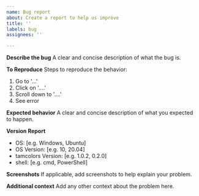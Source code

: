 ```yaml
---
name: Bug report
about: Create a report to help us improve
title: ''
labels: bug
assignees: ''

---
```


**Describe the bug**
A clear and concise description of what the bug is.

**To Reproduce**
Steps to reproduce the behavior:
1. Go to '...'
2. Click on '....'
3. Scroll down to '....'
4. See error

**Expected behavior**
A clear and concise description of what you expected to happen.

**Version Report**
 - OS: [e.g. Windows, Ubuntu]
 - OS Version: [e.g. 10, 20.04]
 - tamcolors Version: [e.g. 1.0.2, 0.2.0]
 - shell: [e.g. cmd, PowerShell]

**Screenshots**
If applicable, add screenshots to help explain your problem.

**Additional context**
Add any other context about the problem here.
